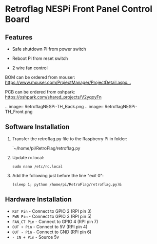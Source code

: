 Retroflag NESPi Front Panel Control Board
===============================

Features
--------

* Safe shutdown Pi from power switch

* Reboot Pi from reset switch

* 2 wire fan control


 BOM can be ordered from mouser:
https://www.mouser.com/ProjectManager/ProjectDetail.aspx…

PCB can be ordered from oshpark:
https://oshpark.com/shared_projects/V2yqoyFn

.. image:: RetroflagNESPi-TH_Back.png
.. image:: RetroflagNESPi-TH_Front.png

Software Installation
---------------------
 1. Transfer the retroflag.py file to the Raspberry Pi in folder: 
 
    `~/home/pi/RetroFlag/retroflag.py 

 2. Update rc.local:

        sudo nano /etc/rc.local

 3. Add the following just before the line "exit 0":

        (sleep 1; python /home/pi/RetroFlag/retroflag.py)&
		
Hardware Installation
---------------------

  * `RST Pin` - Connect to GPIO 2 (RPI pin 3)
  * `PWR Pin` - Connect to GPIO 3 (RPI pin 5)
  * `FAN_CT Pin` - Connect to GPIO 4 (RPI pin 7)
  * `OUT + Pin` - Connect to 5V (RPI pin 4)
  * `OUT - Pin` - Connect to GND (RPI pin 6)
  * `- IN + Pin` - Source 5v